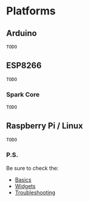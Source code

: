 # Platforms

## Arduino

```cpp
TODO
```

## ESP8266

```cpp
TODO
```

### Spark Core

```cpp
TODO
```

## Raspberry Pi / Linux

```cpp
TODO
```

### P.S.

Be sure to check the:
* [Basics](./Basics.md)
* [Widgets](./Widgets.md)
* [Troubleshooting](./Troubleshooting.md)
